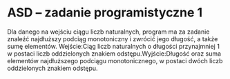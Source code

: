 # ASD – zadanie programistyczne 1 
Dla danego na wejściu ciągu liczb naturalnych, program ma za zadanie znaleźć najdłuższy podciąg monotoniczny i zwrócić jego długość, a także sumę elementów.
Wejście:Ciąg liczb naturalnych o długości przynajmniej 1 w postaci liczb oddzielonych znakiem odstępu.Wyjście:Długość oraz suma elementów najdłuższego podciągu monotonicznego, w postaci dwóch liczb oddzielonych znakiem odstępu.
